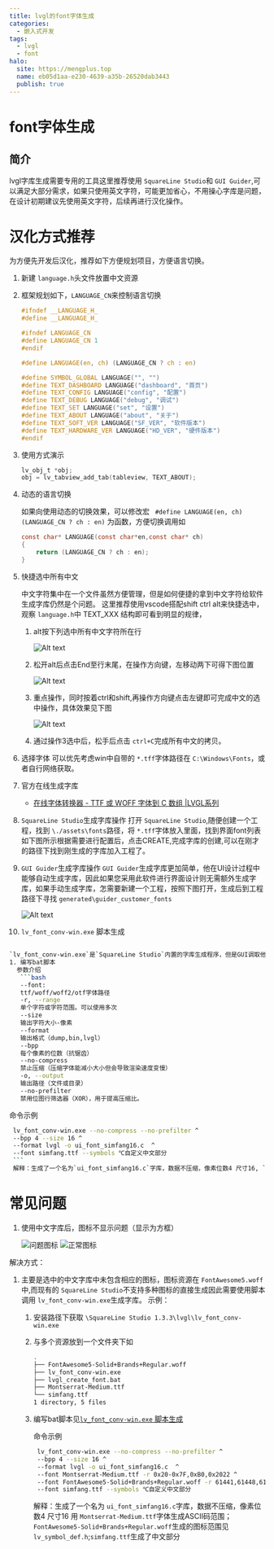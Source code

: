 ```yaml
---
title: lvgl的font字体生成
categories:
  - 嵌入式开发
tags:
  - lvgl
  - font
halo:
  site: https://mengplus.top
  name: eb05d1aa-e230-4639-a35b-26520dab3443
  publish: true
---
```

# font字体生成

## 简介

lvgl字库生成需要专用的工具这里推荐使用 `SquareLine Studio`和 `GUI Guider`,可以满足大部分需求，如果只使用英文字符，可能更加省心，不用操心字库是问题，在设计初期建议先使用英文字符，后续再进行汉化操作。

# 汉化方式推荐

为方便先开发后汉化，推荐如下方便规划项目，方便语言切换。

1. 新建 `language.h`头文件放置中文资源
2. 框架规划如下，`LANGUAGE_CN`来控制语言切换

   ```c
   #ifndef __LANGUAGE_H_
   #define __LANGUAGE_H_

   #ifndef LANGUAGE_CN
   #define LANGUAGE_CN 1
   #endif

   #define LANGUAGE(en, ch) (LANGUAGE_CN ? ch : en)

   #define SYMBOL_GLOBAL LANGUAGE("", "")
   #define TEXT_DASHBOARD LANGUAGE("dashboard", "首页")
   #define TEXT_CONFIG LANGUAGE("config", "配置")
   #define TEXT_DEBUG LANGUAGE("debug", "调试")
   #define TEXT_SET LANGUAGE("set", "设置")
   #define TEXT_ABOUT LANGUAGE("about", "关于")
   #define TEXT_SOFT_VER LANGUAGE("SF_VER", "软件版本")
   #define TEXT_HARDWARE_VER LANGUAGE("HD_VER", "硬件版本")
   #endif
   ```
3. 使用方式演示

   ```c
   lv_obj_t *obj;
   obj = lv_tabview_add_tab(tableview, TEXT_ABOUT);
   ```
4. 动态的语言切换

   如果向使用动态的切换效果，可以修改宏 ` #define LANGUAGE(en, ch) (LANGUAGE_CN ? ch : en)` 为函数，方便切换调用如

   ```c
   const char* LANGUAGE(const char*en,const char* ch)
   {
       return (LANGUAGE_CN ? ch : en);
   }
   ```
5. 快捷选中所有中文

   中文字符集中在一个文件虽然方便管理，但是如何便捷的拿到中文字符给软件生成字库仍然是个问题。
   这里推荐使用vscode搭配shift ctrl alt来快捷选中，观察 `language.h`中 TEXT_XXX 结构即可看到明显的规律，

   1. alt按下列选中所有中文字符所在行

      ![Alt text](https://mengplus.top/upload/1.alt_shift-ogvx.png)
   2. 松开alt后点击End至行末尾，在操作方向键，左移动两下可得下图位置

      ![Alt text](https://mengplus.top/upload/2.End_leftx2-xlsw.png)
   3. 重点操作，同时按着ctrl和shift,再操作方向键点击左键即可完成中文的选中操作，具体效果见下图

      ![Alt text](https://mengplus.top/upload/3.ctrl_shift_left-lyrg.png)
   4. 通过操作3选中后，松手后点击 `ctrl+C`完成所有中文的拷贝。
6. 选择字体
   可以优先考虑win中自带的 `*.tff`字体路径在 `C:\Windows\Fonts`，或者自行网络获取。
7. 官方在线生成字库

   - [在线字体转换器 - TTF 或 WOFF 字体到 C 数组 |LVGL系列](https://lvgl.io/tools/fontconverter)
8. `SquareLine Studio`生成字库操作
   打开 `SquareLine Studio`,随便创建一个工程，找到 `\./assets\fonts`路径，将 `*.tff`字体放入里面，找到界面font列表如下图所示根据需要进行配置后，点击CREATE,完成字库的创建,可以在刚才的路径下找到刚生成的字库加入工程了。
9. `GUI Guider`生成字库操作
   `GUI Guider`生成字库更加简单，他在UI设计过程中能够自动生成字库，因此如果您采用此软件进行界面设计则无需额外生成字库，如果手动生成字库，怎需要新建一个工程，按照下图打开，生成后到工程路径下寻找 `generated\guider_customer_fonts`

   ![Alt text](https://mengplus.top/upload/font_Guider-hpyo.png)
10. `lv_font_conv-win.exe` 脚本生成

<h2 id="A123"></h2>

```bash
`lv_font_conv-win.exe`是`SquareLine Studio`内置的字库生成程序，但是GUI调取他，并不能完全的发挥他的功效，这里可以考虑自行编写脚本使用它。
1. 编写bat脚本
  参数介绍
   ```bash
   --font:
   ttf/woff/woff2/otf字体路径
   -r, --range
   单个字符或字符范围。可以使用多次
   --size
   输出字符大小-像素
   --format
   输出格式（dump,bin,lvgl）
   --bpp
   每个像素的位数（抗锯齿）
   --no-compress
   禁止压缩（压缩字体能减小大小但会导致渲染速度变慢）
   -o, --output
   输出路径（文件或目录）
   --no-prefilter
   禁用位图行筛选器（XOR），用于提高压缩比。
   ```
   命令示例
   ```bash
    lv_font_conv-win.exe --no-compress --no-prefilter ^
    --bpp 4 --size 16 ^
    --format lvgl -o ui_font_simfang16.c  ^
    --font simfang.ttf --symbols ℃自定义中文部分
    ```
    解释：生成了一个名为`ui_font_simfang16.c`字库，数据不压缩，像素位数4 尺寸16, `simfang.ttf`作为了字体，`--symbols`指定了要生成的中文
```

# 常见问题

1. 使用中文字库后，图标不显示问题（显示为方框）

    ![问题图标](https://mengplus.top/upload/show_err-lzlw.png)
	![正常图标](https://mengplus.top/upload/normal-kbvx.png)

解决方式：

1. 主要是选中的中文字库中未包含相应的图标，图标资源在 `FontAwesome5.woff`中,而现有的 `SquareLine Studio`不支持多种图标的直接生成因此需要使用脚本调用 `lv_font_conv-win.exe`生成字库。
   示例：
   1. 安装路径下获取 `\SquareLine Studio 1.3.3\lvgl\lv_font_conv-win.exe`
   2. 与多个资源放到一个文件夹下如

      ```bash
      .
      ├── FontAwesome5-Solid+Brands+Regular.woff
      ├── lv_font_conv-win.exe
      ├── lvgl_create_font.bat
      ├── Montserrat-Medium.ttf
      └── simfang.ttf
      1 directory, 5 files
      ```
   3. 编写bat脚本见[`lv_font_conv-win.exe` 脚本生成](#A123)

      命令示例

      ```bash
       lv_font_conv-win.exe --no-compress --no-prefilter ^
       --bpp 4 --size 16 ^
       --format lvgl -o ui_font_simfang16.c  ^
       --font Montserrat-Medium.ttf -r 0x20-0x7F,0xB0,0x2022 ^
       --font FontAwesome5-Solid+Brands+Regular.woff -r 61441,61448,61451,61452,61452,61453,61457,61459,61461,61465,61468,61473,61478,61479,61480,61502,61507,61512,61515,61516,61517,61521,61522,61523,61524,61543,61544,61550,61552,61553,61556,61559,61560,61561,61563,61587,61589,61636,61637,61639,61641,61664,61671,61674,61683,61724,61732,61787,61931,62016,62017,62018,62019,62020,62087,62099,62212,62189,62810,63426,63650 ^
       --font simfang.ttf --symbols ℃自定义中文部分
      ```
      解释：生成了一个名为 `ui_font_simfang16.c`字库，数据不压缩，像素位数4 尺寸16 用 `Montserrat-Medium.ttf`字体生成ASCII码范围；`FontAwesome5-Solid+Brands+Regular.woff`生成的图标范围见 `lv_symbol_def.h`;`simfang.ttf`生成了中文部分
